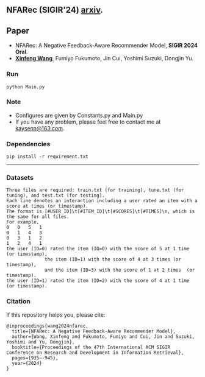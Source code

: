 ## NFARec (SIGIR'24) [arxiv](https://arxiv.org/pdf/2404.06900).

## Paper
- NFARec: A Negative Feedback-Aware Recommender Model, **SIGIR 2024 Oral**.
- [**Xinfeng Wang**](https://wangxfng.github.io/), Fumiyo Fukumoto, Jin Cui, Yoshimi Suzuki, Dongjin Yu.


### Run
	python Main.py

### Note
* Configures are given by Constants.py and Main.py
* If you have any problem, please feel free to contact me at kaysenn@163.com.

### Dependencies
	pip install -r requirement.txt
___

### Datasets
	Three files are required: train.txt (for training), tune.txt (for tuning), and test.txt (for testing).
	Each line denotes an interaction including a user rated an item with a score at times (or timestamp).
	The format is [#USER_ID]\t[#ITEM_ID]\t[#SCORES]\t[#TIMES]\n, which is the same for all files.
	For example,
	0	0	5	1
	0	1	4	3
	0	3	1	2
	1	2	4	1
	the user (ID=0) rated the item (ID=0) with the score of 5 at 1 time (or timestamp), 
				  the item (ID=1) with the score of 4 at 3 times (or timestamp), 
				  and the item (ID=3) with the score of 1 at 2 times  (or timestamp).
	the user (ID=1) rated the item (ID=2) with the score of 4 at 1 time (or timestamp).


### Citation
If this repository helps you, please cite:

	@inproceedings{wang2024nfarec,
	  title={NFARec: A Negative Feedback-Aware Recommender Model},
	  author={Wang, Xinfeng and Fukumoto, Fumiyo and Cui, Jin and Suzuki, Yoshimi and Yu, Dongjin},
	  booktitle={Proceedings of the 47th International ACM SIGIR Conference on Research and Development in Information Retrieval},
   	  pages={935–-945},
	  year={2024}
	}
